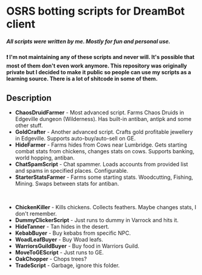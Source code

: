 # OSRS botting scripts for DreamBot client 
##### All scripts were written by me. Mostly for fun and personal use.

#### ❗ I'm not maintaining any of these scripts and never will. It's possible that most of them don't even work anymore. This repository was originally private but I decided to make it public so people can use my scripts as a learning source. There is a lot of shitcode in some of them.

## Description
  - <b>ChaosDruidFarmer</b> - Most advanced script. Farms Chaos Druids in Edgeville dungeon (Wilderness). Has built-in antiban, antipk and some other stuff.
  - <b>GoldCrafter</b> - Another advanced script. Crafts gold profitable jewellery in Edgeville. Supports auto-buy/auto-sell on GE.
  - <b>HideFarmer</b> - Farms hides from Cows near Lumbridge. Gets starting combat stats from chickens, changes stats on cows. Supports banking, world hopping, antiban.
  - <b>ChatSpamScript</b> - Chat spammer. Loads accounts from provided list and spams in specified places. Configurable.
  - <b>StarterStatsFarmer</b> - Farms some starting stats. Woodcutting, Fishing, Mining. Swaps between stats for antiban.
  <br>
  
  - <b>ChickenKiller</b> - Kills chickens. Collects feathers. Maybe changes stats, I don't remember.
  - <b>DummyClickerScript</b> - Just runs to dummy in Varrock and hits it.
  - <b>HideTanner</b> - Tan hides in the desert.
  - <b>KebabBuyer</b> - Buy kebabs from specific NPC.
  - <b>WoadLeafBuyer</b> - Buy Woad leafs.
  - <b>WarriorsGuildBuyer</b> - Buy food in Warriors Guild.
  - <b>MoveToGEScript</b> - Just runs to GE.
  - <b>OakChopper</b> - Chops trees?
  - <b>TradeScript</b> - Garbage, ignore this folder.
